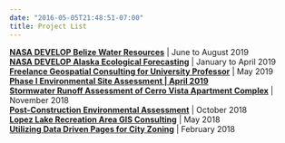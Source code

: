 ```yaml
---
date: "2016-05-05T21:48:51-07:00"
title: Project List
---
```


[**NASA DEVELOP Belize Water Resources**](https://alanahiggins.netlify.com/post/belizewater/) | June to August 2019  
[**NASA DEVELOP Alaska Ecological Forecasting**](https://alanahiggins.netlify.com/post/alaskaeco/) | January to April 2019  
[**Freelance Geospatial Consulting for University Professor**](https://alanahiggins.netlify.com/post/soilmaps/) | May 2019  
[**Phase I Environmental Site Assessment | April 2019**](https://alanahiggins.netlify.com/post/phasei/)  
[**Stormwater Runoff Assessment of Cerro Vista Apartment Complex**](https://alanahiggins.netlify.com/post/stormwater/) | November 2018  
[**Post-Construction Environmental Assessment**](https://alanahiggins.netlify.com/post/construction/) | October 2018  
[**Lopez Lake Recreation Area GIS Consulting**](https://alanahiggins.netlify.com/post/lopezlake/) | May 2018  
[**Utilizing Data Driven Pages for City Zoning**](https://alanahiggins.netlify.com/post/datadrivenpages/) | February 2018

